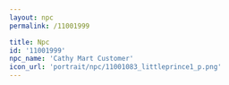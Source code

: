 ```yaml
---
layout: npc
permalink: /11001999

title: Npc
id: '11001999'
npc_name: 'Cathy Mart Customer'
icon_url: 'portrait/npc/11001083_littleprince1_p.png'
---
```

